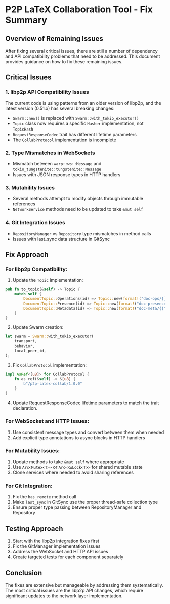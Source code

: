 # P2P LaTeX Collaboration Tool - Fix Summary

## Overview of Remaining Issues

After fixing several critical issues, there are still a number of dependency and API compatibility problems that need to be addressed. This document provides guidance on how to fix these remaining issues.

## Critical Issues

### 1. libp2p API Compatibility Issues

The current code is using patterns from an older version of libp2p, and the latest version (0.51.x) has several breaking changes:

- `Swarm::new()` is replaced with `Swarm::with_tokio_executor()`
- `Topic` class now requires a specific `Hasher` implementation, not `TopicHash`
- `RequestResponseCodec` trait has different lifetime parameters
- The `CollabProtocol` implementation is incomplete

### 2. Type Mismatches in WebSockets

- Mismatch between `warp::ws::Message` and `tokio_tungstenite::tungstenite::Message`
- Issues with JSON response types in HTTP handlers

### 3. Mutability Issues

- Several methods attempt to modify objects through immutable references
- `NetworkService` methods need to be updated to take `&mut self`

### 4. Git Integration Issues

- `RepositoryManager` vs `Repository` type mismatches in method calls
- Issues with last_sync data structure in GitSync

## Fix Approach

### For libp2p Compatibility:

1. Update the `Topic` implementation:
```rust
pub fn to_topic(&self) -> Topic {
    match self {
        DocumentTopic::Operations(id) => Topic::new(format!("doc-ops/{}", id)),
        DocumentTopic::Presence(id) => Topic::new(format!("doc-presence/{}", id)),
        DocumentTopic::Metadata(id) => Topic::new(format!("doc-meta/{}", id)),
    }
}
```

2. Update Swarm creation:
```rust
let swarm = Swarm::with_tokio_executor(
    transport,
    behavior,
    local_peer_id,
);
```

3. Fix `CollabProtocol` implementation:
```rust
impl AsRef<[u8]> for CollabProtocol {
    fn as_ref(&self) -> &[u8] {
        b"/p2p-latex-collab/1.0.0"
    }
}
```

4. Update RequestResponseCodec lifetime parameters to match the trait declaration.

### For WebSocket and HTTP Issues:

1. Use consistent message types and convert between them when needed
2. Add explicit type annotations to async blocks in HTTP handlers

### For Mutability Issues:

1. Update methods to take `&mut self` where appropriate
2. Use `Arc<Mutex<T>>` or `Arc<RwLock<T>>` for shared mutable state
3. Clone services where needed to avoid sharing references

### For Git Integration:

1. Fix the `has_remote` method call
2. Make `last_sync` in GitSync use the proper thread-safe collection type
3. Ensure proper type passing between RepositoryManager and Repository

## Testing Approach

1. Start with the libp2p integration fixes first
2. Fix the GitManager implementation issues
3. Address the WebSocket and HTTP API issues
4. Create targeted tests for each component separately

## Conclusion

The fixes are extensive but manageable by addressing them systematically. The most critical issues are the libp2p API changes, which require significant updates to the network layer implementation.
